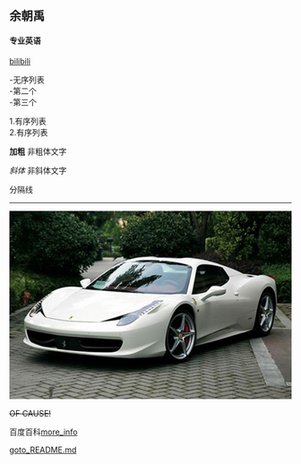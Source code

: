 ## 余朝禹

#### 专业英语

[bilibili](www.bilibili.com)


-无序列表<br>
-第二个<br>
-第三个<br>

1.有序列表<br>
2.有序列表<br>



**加粗**  非粗体文字

*斜体*  非斜体文字

分隔线
_____________



![pic.jpg](https://github.com/ycyntn/ycy-english/blob/main/pic.jpg)


~~OF CAUSE!~~

百度百科[more_info](https://baike.baidu.com/item/young%20and%20beautiful)

[goto_README.md](/README.md)


